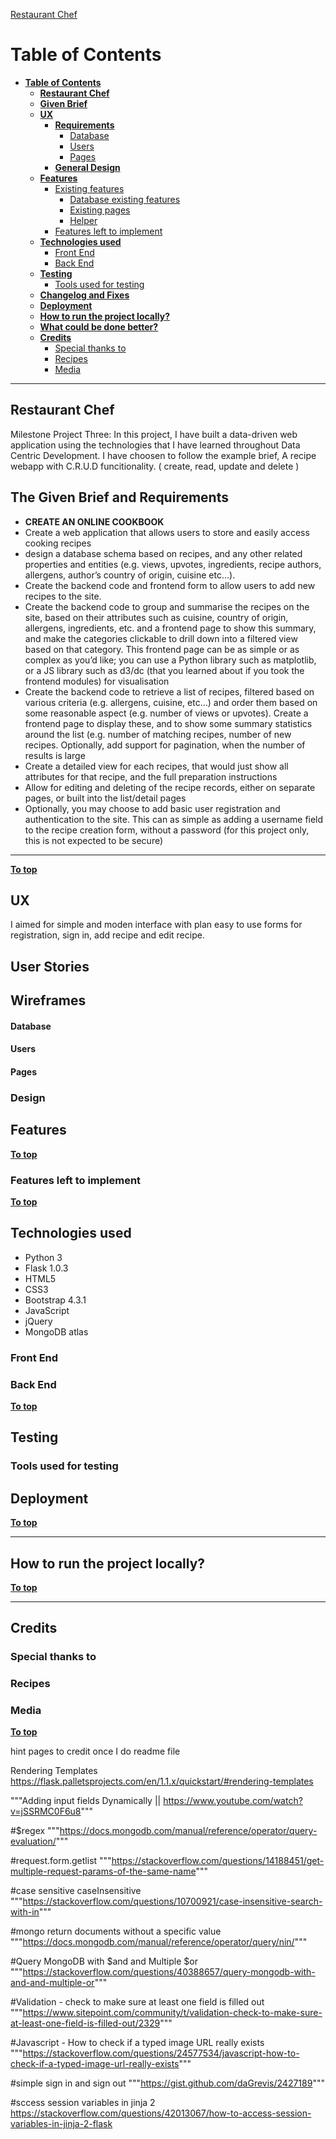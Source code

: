 [Restaurant Chef](https://taste-recipe.herokuapp.com/)

# **Table of Contents**

- [**Table of Contents**](#table-of-contents)
	- [**Restaurant Chef**](#restaurantchef)
	- [**Given Brief**](#brief)
	- [**UX**](#ux)
		- [**Requirements**](#requirements)
			- [Database](#database)
			- [Users](#users)
			- [Pages](#pages)
		- [**General Design**](#general-design)
	- [**Features**](#features)
		- [Existing features](#existing-features)
			- [Database existing features](#database-existing-features)
			- [Existing pages](#existing-pages)
			- [Helper](#helper)
		- [Features left to implement](#features-left-to-implement)
	- [**Technologies used**](#technologies-used)
		- [Front End](#front-end)
		- [Back End](#back-end)
	- [**Testing**](#testing)
		- [Tools used for testing](#tools-used-for-testing)
	- [**Changelog and Fixes**](#changelog-and-fixes)
	- [**Deployment**](#deployment)
	- [**How to run the project locally?**](#how-to-run-the-project-locally)
	- [**What could be done better?**](#what-could-be-done-better)
	- [**Credits**](#credits)
		- [Special thanks to](#special-thanks-to)
		- [Recipes](#recipes)
		- [Media](#media)

<hr />

## **Restaurant Chef**

Milestone Project Three:
In this project, I have built a data-driven web application using the technologies that I have learned throughout Data Centric Development. I have choosen to follow the example brief, A recipe webapp with C.R.U.D funcitionality. ( create, read, update and delete )


## **The Given Brief and Requirements**
- **CREATE AN ONLINE COOKBOOK**
- Create a web application that allows users to store and easily access cooking recipes
- design a database schema based on recipes, and any other related properties and entities (e.g. views, upvotes, ingredients, recipe authors, allergens, author’s country of origin, cuisine etc…).
- Create the backend code and frontend form to allow users to add new recipes to the site.
- Create the backend code to group and summarise the recipes on the site, based on their attributes such as cuisine, country of origin, allergens, ingredients, etc. and a frontend page to show this summary, and make the categories clickable to drill down into a filtered view based on that category. This frontend page can be as simple or as complex as you’d like; you can use a Python library such as matplotlib, or a JS library such as d3/dc (that you learned about if you took the frontend modules) for visualisation
- Create the backend code to retrieve a list of recipes, filtered based on various criteria (e.g. allergens, cuisine, etc…) and order them based on some reasonable aspect (e.g. number of views or upvotes). Create a frontend page to display these, and to show some summary statistics around the list (e.g. number of matching recipes, number of new recipes. Optionally, add support for pagination, when the number of results is large
- Create a detailed view for each recipes, that would just show all attributes for that recipe, and the full preparation instructions
- Allow for editing and deleting of the recipe records, either on separate pages, or built into the list/detail pages
- Optionally, you may choose to add basic user registration and authentication to the site. This can as simple as adding a username field to the recipe creation form, without a password (for this project only, this is not expected to be secure)
<hr />

[**To top**](#Table-of-Contents)

## **UX**
I aimed for simple and moden interface with plan easy to use forms for registration, sign in, add recipe and edit recipe.

## **User Stories**


## Wireframes

#### Database

#### Users


#### Pages


### **Design**


## **Features**

[**To top**](#Table-of-Contents)

### Features left to implement

[**To top**](#Table-of-Contents)

## **Technologies used**
- Python 3
- Flask 1.0.3
- HTML5
- CSS3
- Bootstrap 4.3.1
- JavaScript
- jQuery
- MongoDB atlas

### Front End


### Back End
[**To top**](#Table-of-Contents)

## **Testing**

### Tools used for testing

## **Deployment**
[**To top**](#Table-of-Contents)

<hr />

## **How to run the project locally?**

[**To top**](#Table-of-Contents)

<hr />


## **Credits**

### Special thanks to


### Recipes


### Media


[**To top**](#Table-of-Contents)


hint pages to credit once I do readme file

Rendering Templates 
https://flask.palletsprojects.com/en/1.1.x/quickstart/#rendering-templates

"""Adding input fields Dynamically || https://www.youtube.com/watch?v=jSSRMC0F6u8"""

#$regex
"""https://docs.mongodb.com/manual/reference/operator/query-evaluation/"""

#request.form.getlist
"""https://stackoverflow.com/questions/14188451/get-multiple-request-params-of-the-same-name"""

#case sensitive caseInsensitive
"""https://stackoverflow.com/questions/10700921/case-insensitive-search-with-in"""

#mongo return documents without a specific value
"""https://docs.mongodb.com/manual/reference/operator/query/nin/"""

#Query MongoDB with $and and Multiple $or
"""https://stackoverflow.com/questions/40388657/query-mongodb-with-and-and-multiple-or"""

#Validation - check to make sure at least one field is filled out
"""https://www.sitepoint.com/community/t/validation-check-to-make-sure-at-least-one-field-is-filled-out/2329"""

#Javascript - How to check if a typed image URL really exists
"""https://stackoverflow.com/questions/24577534/javascript-how-to-check-if-a-typed-image-url-really-exists"""

#simple sign in and sign out 
"""https://gist.github.com/daGrevis/2427189"""

#sccess session variables in jinja 2
https://stackoverflow.com/questions/42013067/how-to-access-session-variables-in-jinja-2-flask